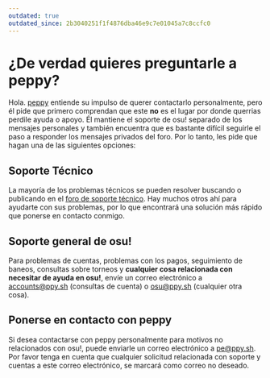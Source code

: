 ```yaml
---
outdated: true
outdated_since: 2b3040251f1f4876dba46e9c7e01045a7c8ccfc0
---
```


# ¿De verdad quieres preguntarle a peppy?

Hola. [peppy](https://osu.ppy.sh/users/2) entiende su impulso de querer contactarlo personalmente, pero él pide que primero comprendan que este **no** es el lugar por donde querrias perdile ayuda o apoyo. Él mantiene el soporte de osu! separado de los mensajes personales y también encuentra que es bastante difícil seguirle el paso a responder los mensajes privados del foro. Por lo tanto, les pide que hagan una de las siguientes opciones:

## Soporte Técnico

La mayoría de los problemas técnicos se pueden resolver buscando o publicando en el [foro de soporte técnico](https://osu.ppy.sh/community/forums/5). Hay muchos otros ahí para ayudarte con sus problemas, por lo que encontrará una solución más rápido que ponerse en contacto conmigo.

## Soporte general de osu!

Para problemas de cuentas, problemas con los pagos, seguimiento de baneos, consultas sobre torneos y **cualquier cosa relacionada con necesitar de ayuda en osu!**, envíe un correo electrónico a [accounts@ppy.sh](mailto:accounts@ppy.sh) (consultas de cuenta) o [osu@ppy.sh](mailto:osu@ppy.sh) (cualquier otra cosa).

## Ponerse en contacto con peppy

Si desea contactarse con peppy personalmente para motivos no relacionados con osu!, puede enviarle un correo electrónico a [pe@ppy.sh](mailto:pe@ppy.sh). Por favor tenga en cuenta que cualquier solicitud relacionada con soporte y cuentas a este correo electrónico, se marcará como correo no deseado.
